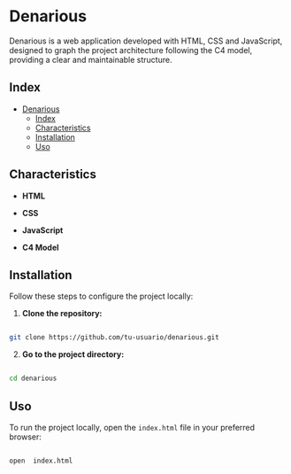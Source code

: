 
# Denarious

Denarious is a web application developed with HTML, CSS and JavaScript, designed to graph the project architecture following the C4 model, providing a clear and maintainable structure.

## Index

- [Denarious](#denarious)
  - [Index](#index)
  - [Characteristics](#characteristics)
  - [Installation](#installation)
  - [Uso](#uso)

  

## Characteristics

-  **HTML**

-  **CSS**

-  **JavaScript**

-  **C4 Model**

## Installation

Follow these steps to configure the project locally:

1.  **Clone the repository:**
```bash

git clone https://github.com/tu-usuario/denarious.git

```
2.  **Go to the project directory:**
```bash

cd denarious

```

## Uso

To run the project locally, open the `index.html` file in your preferred browser:

```bash

open  index.html
